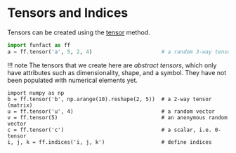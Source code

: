 # Tensors and Indices

Tensors can be created using the [tensor](funfact.tensor) method.

``` py
import funfact as ff
a = ff.tensor('a', 5, 2, 4)                      # a random 3-way tensor
```
!!! note
    The tensors that we create here are *abstract tensors*, which only have attributes such as dimensionality, shape, and a symbol. They have not been populated with numerical elements yet.





```
import numpy as np
b = ff.tensor('b', np.arange(10).reshape(2, 5))  # a 2-way tensor (matrix)
u = ff.tensor('u', 4)                            # a random vector
v = ff.tensor(5)                                 # an anonymous random vector
c = ff.tensor('c')                               # a scalar, i.e. 0-tensor
i, j, k = ff.indices('i, j, k')                  # define indices
```
